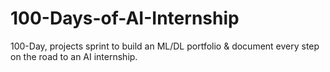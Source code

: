 # 100-Days-of-AI-Internship
100-Day, projects sprint to build an ML/DL portfolio &amp; document every step on the road to an AI internship.

